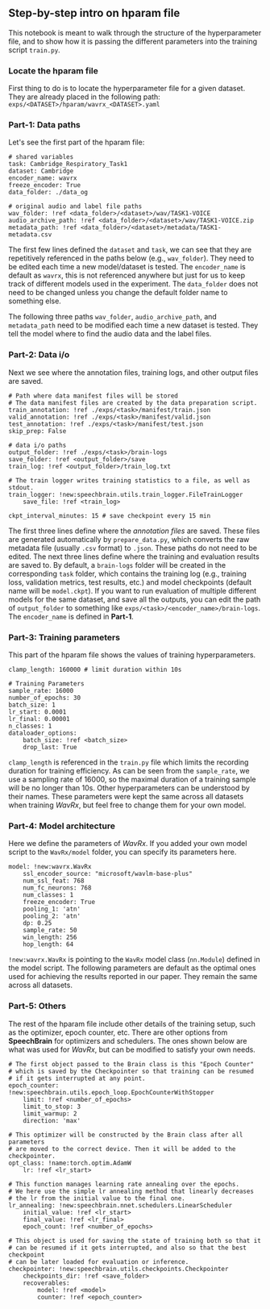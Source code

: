 ## Step-by-step intro on hparam file


This notebook is meant to walk through the structure of the hyperparameter file, and to show how it is passing the different parameters into the training script ``train.py``. 

### Locate the hparam file

First thing to do is to locate the hyperparameter file for a given dataset. They are already placed in the following path: ``exps/<DATASET>/hparam/wavrx_<DATASET>.yaml``

### Part-1: Data paths

Let's see the first part of the hparam file:

```
# shared variables
task: Cambridge_Respiratory_Task1
dataset: Cambridge
encoder_name: wavrx
freeze_encoder: True
data_folder: ./data_og

# original audio and label file paths
wav_folder: !ref <data_folder>/<dataset>/wav/TASK1-VOICE
audio_archive_path: !ref <data_folder>/<dataset>/wav/TASK1-VOICE.zip
metadata_path: !ref <data_folder>/<dataset>/metadata/TASK1-metadata.csv
```

The first few lines defined the `dataset` and `task`, we can see that they are repetitively referenced in the paths below (e.g., `wav_folder`). They need to be edited each time a new model/dataset is tested. The `encoder_name` is default as `wavrx`, this is not referenced anywhere but just for us to keep track of different models used in the experiment. The `data_folder` does not need to be changed unless you change the default folder name to something else.

The following three paths `wav_folder`, `audio_archive_path`, and `metadata_path` need to be modified each time a new dataset is tested. They tell the model where to find the audio data and the label files.

### Part-2: Data i/o

Next we see where the annotation files, training logs, and other output files are saved.
```
# Path where data manifest files will be stored
# The data manifest files are created by the data preparation script.
train_annotation: !ref ./exps/<task>/manifest/train.json
valid_annotation: !ref ./exps/<task>/manifest/valid.json
test_annotation: !ref ./exps/<task>/manifest/test.json
skip_prep: False

# data i/o paths
output_folder: !ref ./exps/<task>/brain-logs
save_folder: !ref <output_folder>/save
train_log: !ref <output_folder>/train_log.txt

# The train logger writes training statistics to a file, as well as stdout.
train_logger: !new:speechbrain.utils.train_logger.FileTrainLogger
    save_file: !ref <train_log>

ckpt_interval_minutes: 15 # save checkpoint every 15 min
```
The first three lines define where the *annotation files* are saved. These files are generated automatically by `prepare_data.py`, which converts the raw metadata file (usually `.csv` format) to `.json`. These paths do not need to be edited. The next three lines define where the training and evaluation results are saved to. By default, a `brain-logs` folder will be created in the corresponding `task` folder, which contains the training log (e.g., training loss, validation metrics, test results, etc.) and model checkpoints (default name will be `model.ckpt`). If you want to run evaluation of multiple different models for the same dataset, and save all the outputs, you can edit the path of `output_folder` to something like `exps/<task>/<encoder_name>/brain-logs`. The `encoder_name` is defined in **Part-1**.

### Part-3: Training parameters
This part of the hparam file shows the values of training hyperparameters.
```
clamp_length: 160000 # limit duration within 10s

# Training Parameters
sample_rate: 16000
number_of_epochs: 30
batch_size: 1
lr_start: 0.0001
lr_final: 0.00001
n_classes: 1
dataloader_options:
    batch_size: !ref <batch_size>
    drop_last: True
```
`clamp_length` is referenced in the `train.py` file which limits the recording duration for training efficiency. As can be seen from the `sample_rate`, we use a sampling rate of 16000, so the maximal duration of a training sample will be no longer than 10s. Other hyperparameters can be understood by their names. These parameters were kept the same across all datasets when training *WavRx*, but feel free to change them for your own model.

### Part-4: Model architecture
Here we define the parameters of *WavRx*. If you added your own model script to the `WavRx/model` folder, you can specify its parameters here.

```
model: !new:wavrx.WavRx
    ssl_encoder_source: "microsoft/wavlm-base-plus"
    num_ssl_feat: 768
    num_fc_neurons: 768
    num_classes: 1
    freeze_encoder: True
    pooling_1: 'atn'
    pooling_2: 'atn'
    dp: 0.25
    sample_rate: 50
    win_length: 256
    hop_length: 64

```
`!new:wavrx.WavRx` is pointing to the `WavRx` model class (`nn.Module`) defined in the model script. The following parameters are default as the optimal ones used for achieving the results reported in our paper. They remain the same across all datasets.

### Part-5: Others
The rest of the hparam file include other details of the training setup, such as the optimizer, epoch counter, etc. There are other options from **SpeechBrain** for optimizers and schedulers. The ones shown below are what was used for *WavRx*, but can be modified to satisfy your own needs.

```
# The first object passed to the Brain class is this "Epoch Counter"
# which is saved by the Checkpointer so that training can be resumed
# if it gets interrupted at any point.
epoch_counter: !new:speechbrain.utils.epoch_loop.EpochCounterWithStopper
    limit: !ref <number_of_epochs>
    limit_to_stop: 3
    limit_warmup: 2
    direction: 'max'

# This optimizer will be constructed by the Brain class after all parameters
# are moved to the correct device. Then it will be added to the checkpointer.
opt_class: !name:torch.optim.AdamW
    lr: !ref <lr_start>

# This function manages learning rate annealing over the epochs.
# We here use the simple lr annealing method that linearly decreases
# the lr from the initial value to the final one.
lr_annealing: !new:speechbrain.nnet.schedulers.LinearScheduler
    initial_value: !ref <lr_start>
    final_value: !ref <lr_final>
    epoch_count: !ref <number_of_epochs>

# This object is used for saving the state of training both so that it
# can be resumed if it gets interrupted, and also so that the best checkpoint
# can be later loaded for evaluation or inference.
checkpointer: !new:speechbrain.utils.checkpoints.Checkpointer
    checkpoints_dir: !ref <save_folder>
    recoverables:
        model: !ref <model>
        counter: !ref <epoch_counter>
```